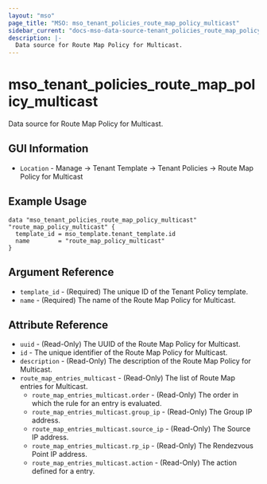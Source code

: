 ```yaml
---
layout: "mso"
page_title: "MSO: mso_tenant_policies_route_map_policy_multicast"
sidebar_current: "docs-mso-data-source-tenant_policies_route_map_policy_multicast"
description: |-
  Data source for Route Map Policy for Multicast.
---
```




# mso_tenant_policies_route_map_policy_multicast #

Data source for Route Map Policy for Multicast.

## GUI Information ##

* `Location` - Manage -> Tenant Template -> Tenant Policies -> Route Map Policy for Multicast

## Example Usage ##

```hcl
data "mso_tenant_policies_route_map_policy_multicast" "route_map_policy_multicast" {
  template_id = mso_template.tenant_template.id
  name        = "route_map_policy_multicast"
}
```

## Argument Reference ##

* `template_id` - (Required) The unique ID of the Tenant Policy template.
* `name` - (Required) The name of the Route Map Policy for Multicast.

## Attribute Reference ##

* `uuid` - (Read-Only) The UUID of the Route Map Policy for Multicast.
* `id` - The unique identifier of the Route Map Policy for Multicast.
* `description` - (Read-Only) The description of the Route Map Policy for Multicast.
* `route_map_entries_multicast` - (Read-Only) The list of Route Map entries for Multicast.
  * `route_map_entries_multicast.order` - (Read-Only) The order in which the rule for an entry is evaluated.
  * `route_map_entries_multicast.group_ip` - (Read-Only) The Group IP address.
  * `route_map_entries_multicast.source_ip` - (Read-Only) The Source IP address.
  * `route_map_entries_multicast.rp_ip` - (Read-Only) The Rendezvous Point IP address.
  * `route_map_entries_multicast.action` - (Read-Only) The action defined for a entry.
